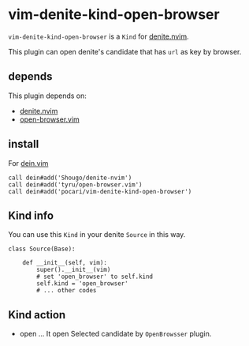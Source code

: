 # vim-denite-kind-open-browser

`vim-denite-kind-open-browser` is a `Kind` for [denite.nvim](https://github.com/Shougo/denite.nvim).

This plugin can open denite's candidate that has `url` as key by browser.

## depends

This plugin depends on:

* [denite.nvim](https://github.com/Shougo/denite.nvim)
* [open-browser.vim](https://github.com/tyru/open-browser)

## install

For [dein.vim](https://github.com/Shougo/dein.vim)

   ```
   call dein#add('Shougo/denite-nvim')
   call dein#add('tyru/open-browser.vim')
   call dein#add('pocari/vim-denite-kind-open-browser')
   ```

## Kind info

You can use this `Kind` in your denite `Source` in this way.

```
class Source(Base):

    def __init__(self, vim):
        super().__init__(vim)
        # set 'open_browser' to self.kind
        self.kind = 'open_browser'
        # ... other codes
```

## Kind action

- open ... It open Selected candidate by `OpenBrowsser` plugin.

